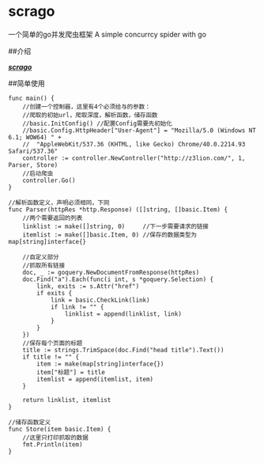 # scrago
一个简单的go并发爬虫框架 A simple concurrcy spider with go

##介绍

***[scrago](http://z3lion.com/article/165)***

##简单使用

	func main() {
		//创建一个控制器，这里有4个必须给与的参数：
		//爬取的初始url，爬取深度，解析函数，储存函数
		//basic.InitConfig() //配置Config需要先初始化
		//basic.Config.HttpHeader["User-Agent"] = "Mozilla/5.0 (Windows NT 6.1; WOW64) " +
		//	"AppleWebKit/537.36 (KHTML, like Gecko) Chrome/40.0.2214.93 Safari/537.36"
		controller := controller.NewController("http://z3lion.com/", 1, Parser, Store)
		//启动爬虫
		controller.Go()
	}
	
	//解析函数定义，声明必须相同，下同
	func Parser(httpRes *http.Response) ([]string, []basic.Item) {
		//两个需要返回的列表
		linklist := make([]string, 0)     //下一步需要请求的链接
		itemlist := make([]basic.Item, 0) //保存的数据类型为 map[string]interface{}
	
		//自定义部分
		//抓取所有链接
		doc, _ := goquery.NewDocumentFromResponse(httpRes)
		doc.Find("a").Each(func(i int, s *goquery.Selection) {
			link, exits := s.Attr("href")
			if exits {
				link = basic.CheckLink(link)
				if link != "" {
					linklist = append(linklist, link)
				}
			}
		})
		//保存每个页面的标题
		title := strings.TrimSpace(doc.Find("head title").Text())
		if title != "" {
			item := make(map[string]interface{})
			item["标题"] = title
			itemlist = append(itemlist, item)
		}
	
		return linklist, itemlist
	}
	
	//储存函数定义
	func Store(item basic.Item) {
		//这里只打印抓取的数据
		fmt.Println(item)
	}